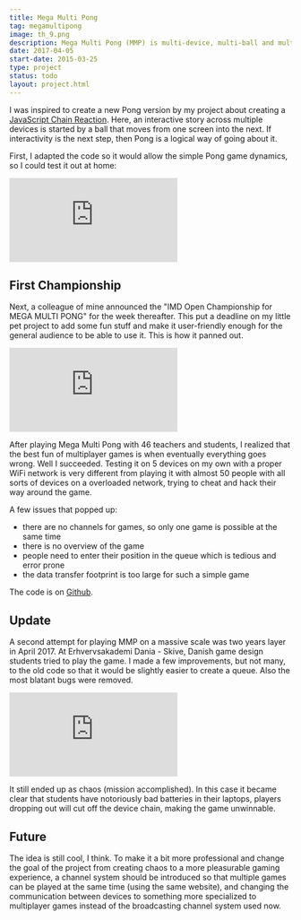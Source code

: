 ```yaml
---
title: Mega Multi Pong
tag: megamultipong
image: th_9.png
description: Mega Multi Pong (MMP) is multi-device, multi-ball and multi-player with multi-bit audio! MMP is created about 42 years before the original Pong was released in 1972 and MMP is therefore THE answer to the ultimate question about life, the universe and everything.
date: 2017-04-05
start-date: 2015-03-25
type: project
status: todo
layout: project.html
---
```


I was inspired to create a new Pong version by my project about creating a [JavaScript Chain Reaction](/projects/chainreaction). Here, an interactive story across multiple devices is started by a ball that moves from one screen into the next. If interactivity is the next step, then Pong is a logical way of going about it.

First, I adapted the code so it would allow the simple Pong game dynamics, so I could test it out at home:  

<div class="embed-container"><iframe src="https://www.youtube.com/embed/bjaIaLDXtmQ" frameborder="0" gesture="media" allowfullscreen></iframe></div>

## First Championship

Next, a colleague of mine announced the "IMD Open Championship for MEGA MULTI PONG" for the week thereafter. This put a deadline on my little pet project to add some fun stuff and make it user-friendly enough for the general audience to be able to use it. This is how it panned out.

<div class="embed-container"><iframe src="https://www.youtube.com/embed/HO5JPyiXdx0" frameborder="0" allowfullscreen></iframe></div>

After playing Mega Multi Pong with 46 teachers and students, I realized that the best fun of multiplayer games is when eventually everything goes wrong. Well I succeeded. Testing it on 5 devices on my own with a proper WiFi network is very different from playing it with almost 50 people with all sorts of devices on a overloaded network, trying to cheat and hack their way around the game.

A few issues that popped up:
* there are no channels for games, so only one game is possible at the same time
* there is no overview of the game
* people need to enter their position in the queue which is tedious and error prone
* the data transfer footprint is too large for such a simple game
 
The code is on [Github](https://github.com/olafjanssen/megamultipong).

## Update

A second attempt for playing MMP on a massive scale was two years layer in April 2017. At Erhvervsakademi Dania - Skive, Danish game design students tried to play the game. I made a few improvements, but not many, to the old code so that it would be slightly easier to create a queue. Also the most blatant bugs were removed.

<div class="embed-container"><iframe src="https://www.youtube.com/embed/U65SZqjChrI" frameborder="0" gesture="media" allowfullscreen></iframe></div>

It still ended up as chaos (mission accomplished). In this case it became clear that students have notoriously bad batteries in their laptops, players dropping out will cut off the device chain, making the game unwinnable.

## Future

The idea is still cool, I think. To make it a bit more professional and change the goal of the project from creating chaos to a more pleasurable gaming experience, a channel system should be introduced so that multiple games can be played at the same time (using the same website), and changing the communication between devices to something more specialized to multiplayer games instead of the broadcasting channel system used now.
